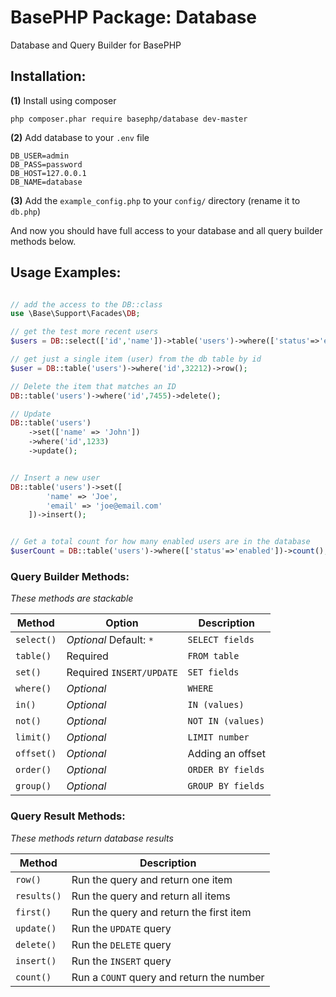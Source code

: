 # BasePHP Package: Database
Database and Query Builder for BasePHP

Installation:
---------------

**(1)** Install using composer

`php composer.phar require basephp/database dev-master`

**(2)** Add database to your `.env` file

```
DB_USER=admin
DB_PASS=password
DB_HOST=127.0.0.1
DB_NAME=database
```

**(3)** Add the `example_config.php` to your `config/` directory (rename it to `db.php`)

And now you should have full access to your database and all query builder methods below.


Usage Examples:
---------------

```php

// add the access to the DB::class
use \Base\Support\Facades\DB;

// get the test more recent users
$users = DB::select(['id','name'])->table('users')->where(['status'=>'enabled'])->limit(10)->order('id DESC')->results();

// get just a single item (user) from the db table by id
$user = DB::table('users')->where('id',32212)->row();

// Delete the item that matches an ID
DB::table('users')->where('id',7455)->delete();

// Update
DB::table('users')
    ->set(['name' => 'John'])
    ->where('id',1233)
    ->update();


// Insert a new user
DB::table('users')->set([
        'name' => 'Joe',
        'email' => 'joe@email.com'
    ])->insert();


// Get a total count for how many enabled users are in the database
$userCount = DB::table('users')->where(['status'=>'enabled'])->count();


```

### Query Builder Methods:

*These methods are stackable*

|Method           |Option                       |Description          |
|---              |---                          |---                  |
|`select()`       | *Optional* Default: `*`     | `SELECT fields`     |
|`table()`        | Required                    | `FROM table`        |
|`set()`          | Required `INSERT/UPDATE`    | `SET fields`        |
|`where()`        | *Optional*                  | `WHERE`             |
|`in()`           | *Optional*                  | `IN (values)`       |
|`not()`          | *Optional*                  | `NOT IN (values)`   |
|`limit()`        | *Optional*                  | `LIMIT number`      |
|`offset()`       | *Optional*                  | Adding an offset    |
|`order()`        | *Optional*                  | `ORDER BY fields`   |
|`group()`        | *Optional*                  | `GROUP BY fields`   |


### Query Result Methods:

*These methods return database results*

|Method           | Description                                   |
|---              |---                                            |
|`row()`          | Run the query and return one item             |
|`results()`      | Run the query and return all items            |
|`first()`        | Run the query and return the first item       |
|`update()`       | Run the `UPDATE` query                        |
|`delete()`       | Run the `DELETE` query                        |
|`insert()`       | Run the `INSERT` query                        |
|`count()`        | Run a `COUNT` query and return the number     |
